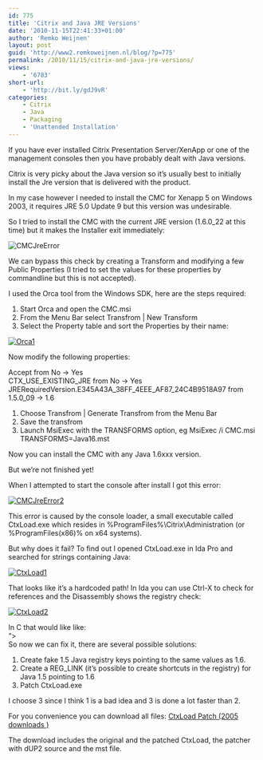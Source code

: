 ```yaml
---
id: 775
title: 'Citrix and Java JRE Versions'
date: '2010-11-15T22:41:33+01:00'
author: 'Remko Weijnen'
layout: post
guid: 'http://www2.remkoweijnen.nl/blog/?p=775'
permalink: /2010/11/15/citrix-and-java-jre-versions/
views:
    - '6783'
short-url:
    - 'http://bit.ly/gdJ9vR'
categories:
    - Citrix
    - Java
    - Packaging
    - 'Unattended Installation'
---
```


If you have ever installed Citrix Presentation Server/XenApp or one of the management consoles then you have probably dealt with Java versions.

Citrix is very picky about the Java version so it’s usually best to initially install the Jre version that is delivered with the product.

In my case however I needed to install the CMC for Xenapp 5 on Windows 2003, it requires JRE 5.0 Update 9 but this version was undesirable.

So I tried to install the CMC with the current JRE version (1.6.0\_22 at this time) but it makes the Installer exit immediately:

![CMCJreError](http://192.168.40.25:8081/wp-content/uploads/2010/11/cmcjreerror.png)

We can bypass this check by creating a Transform and modifying a few Public Properties (I tried to set the values for these properties by commandline but this is not accepted).

I used the Orca tool from the Windows SDK, here are the steps required:

1. Start Orca and open the CMC.msi
2. <div>From the Menu Bar select Transfrom | New Transform</div>
3. <div>Select the Property table and sort the Properties by their name:</div>

[![Orca1](http://192.168.40.25:8081/wp-content/uploads/2010/11/orca1-1-small.png)](http://192.168.40.25:8081/wp-content/uploads/2010/11/orca1-1.png)

Now modify the following properties:

Accept from No -&gt; Yes  
CTX\_USE\_EXISTING\_JRE from No -&gt; Yes  
JRERequiredVersion.E345A43A\_38FF\_4EEE\_AF87\_24C4B9518A97 from 1.5.0\_09 -&gt; 1.6

1. Choose Transfrom | Generate Transfrom from the Menu Bar
2. Save the transfrom
3. Launch MsiExec with the TRANSFORMS option, eg MsiExec /i CMC.msi TRANSFORMS=Java16.mst

Now you can install the CMC with any Java 1.6xxx version.

But we’re not finished yet!

When I attempted to start the console after install I got this error:

[![CMCJreError2](http://192.168.40.25:8081/wp-content/uploads/2010/11/cmcjreerror2-small.png)](http://192.168.40.25:8081/wp-content/uploads/2010/11/cmcjreerror2.png)

This error is caused by the console loader, a small executable called CtxLoad.exe which resides in %ProgramFiles%\\Citrix\\Administration (or %ProgramFiles(x86)% on x64 systems).

But why does it fail? To find out I opened CtxLoad.exe in Ida Pro and searched for strings containing Java:

[![CtxLoad1](http://192.168.40.25:8081/wp-content/uploads/2010/11/ctxload1-1-small.png)](http://192.168.40.25:8081/wp-content/uploads/2010/11/ctxload1-1.png)

That looks like it’s a hardcoded path! In Ida you can use Ctrl-X to check for references and the Disassembly shows the registry check:

[![CtxLoad2](http://192.168.40.25:8081/wp-content/uploads/2010/11/ctxload2-small.png)](http://192.168.40.25:8081/wp-content/uploads/2010/11/ctxload2.png)

In C that would like like:  
“&gt;  
So now we can fix it, there are several possible solutions:

1. <div>Create fake 1.5 Java registry keys pointing to the same values as 1.6.</div>
2. <div>Create a REG_LINK (it’s possible to create shortcuts in the registry) for Java 1.5 pointing to 1.6</div>
3. <div>Patch CtxLoad.exe</div>

I choose 3 since I think 1 is a bad idea and 3 is done a lot faster than 2.

For you convenience you can download all files: [ CtxLoad Patch (2005 downloads ) ](http://192.168.40.25:8081/download/ctxload-patch/?tmstv=1726048919 "Version 1")

The download includes the original and the patched CtxLoad, the patcher with dUP2 source and the mst file.
